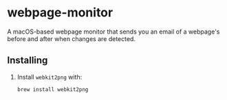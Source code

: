 # webpage-monitor

A macOS-based webpage monitor that sends you an email of a webpage's before
and after when changes are detected.


## Installing

1. Install `webkit2png` with:
   ```
   brew install webkit2png
   ```
